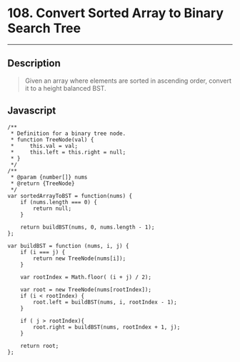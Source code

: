 # 108. Convert Sorted Array to Binary Search Tree

---

## Description

> Given an array where elements are sorted in ascending order, convert it to a height balanced BST.

## Javascript

```
/**
 * Definition for a binary tree node.
 * function TreeNode(val) {
 *     this.val = val;
 *     this.left = this.right = null;
 * }
 */
/**
 * @param {number[]} nums
 * @return {TreeNode}
 */
var sortedArrayToBST = function(nums) {
    if (nums.length === 0) {
        return null;
    }

    return buildBST(nums, 0, nums.length - 1);
};

var buildBST = function (nums, i, j) {
    if (i === j) {
        return new TreeNode(nums[i]);
    }

    var rootIndex = Math.floor( (i + j) / 2);

    var root = new TreeNode(nums[rootIndex]);
    if (i < rootIndex) {
        root.left = buildBST(nums, i, rootIndex - 1);
    }

    if ( j > rootIndex){
        root.right = buildBST(nums, rootIndex + 1, j);   
    }

    return root;
};
```
